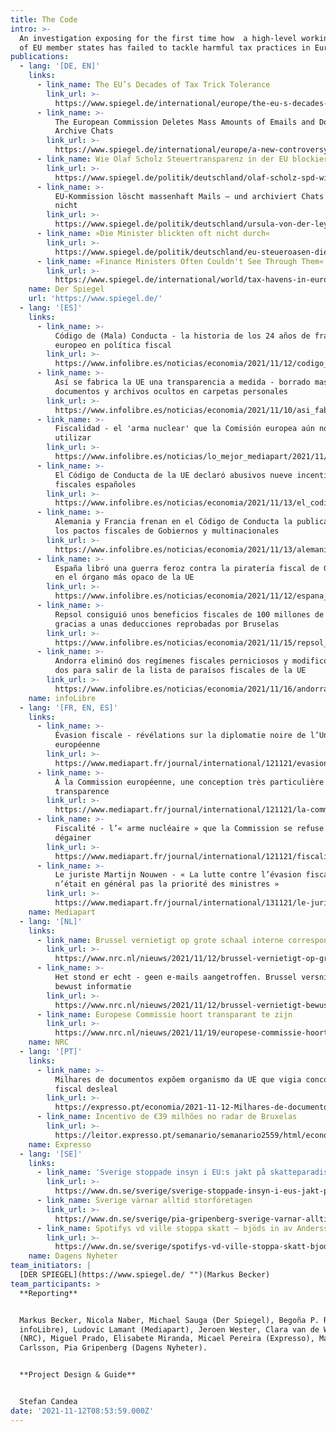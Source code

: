 ```yaml
---
title: The Code
intro: >-
  An investigation exposing for the first time how  a high-level working group
  of EU member states has failed to tackle harmful tax practices in Europe.
publications:
  - lang: '[DE, EN]'
    links:
      - link_name: The EU’s Decades of Tax Trick Tolerance
        link_url: >-
          https://www.spiegel.de/international/europe/the-eu-s-decades-of-tax-trick-tolerance-a-dcfe7b16-04c8-430a-aa9e-53850405ce78
      - link_name: >-
          The European Commission Deletes Mass Amounts of Emails and Doesn't
          Archive Chats
        link_url: >-
          https://www.spiegel.de/international/europe/a-new-controversy-erupts-around-ursula-von-der-leyen-s-text-messages-a-6510951f-e8dc-4468-a0af-2ecd60e77ed9
      - link_name: Wie Olaf Scholz Steuertransparenz in der EU blockierte
        link_url: >-
          https://www.spiegel.de/politik/deutschland/olaf-scholz-spd-wie-der-designierte-bundeskanzler-steuertransparenz-in-der-eu-blockierte-a-a6ff926c-806b-463c-9ffc-965dff1b4b44
      - link_name: >-
          EU-Kommission löscht massenhaft Mails – und archiviert Chats erst gar
          nicht
        link_url: >-
          https://www.spiegel.de/politik/deutschland/ursula-von-der-leyen-droht-aerger-eu-kommission-loescht-massenhaft-mails-und-archiviert-chats-erst-gar-nicht-a-f3ad30fc-4ea4-43d7-a2d0-7767126d8a1d
      - link_name: »Die Minister blickten oft nicht durch«
        link_url: >-
          https://www.spiegel.de/politik/deutschland/eu-steueroasen-die-minister-blickten-oft-nicht-durch-sagt-martijn-nouwen-a-4bb825b1-38ba-4b2d-bdde-5fea3fddc22c?sara_ecid=soci_upd_KsBF0AFjflf0DZCxpPYDCQgO1dEMph
      - link_name: »Finance Ministers Often Couldn't See Through Them«
        link_url: >-
          https://www.spiegel.de/international/world/tax-havens-in-europa-finance-ministers-often-couldn-t-see-through-them-a-d06f7761-eb3a-4a65-94a5-900912f47dc9
    name: Der Spiegel
    url: 'https://www.spiegel.de/'
  - lang: '[ES]'
    links:
      - link_name: >-
          Código de (Mala) Conducta - la historia de los 24 años de fracaso
          europeo en política fiscal
        link_url: >-
          https://www.infolibre.es/noticias/economia/2021/11/12/codigo_mala_conducta_historia_los_anos_fracaso_europeo_politica_fiscal_126518_1011.html
      - link_name: >-
          Así se fabrica la UE una transparencia a medida - borrado masivo de
          documentos y archivos ocultos en carpetas personales
        link_url: >-
          https://www.infolibre.es/noticias/economia/2021/11/10/asi_fabrica_comision_europea_una_transparencia_medida_borrado_masivo_documentos_archivos_ocultos_carpetas_personales_126565_1011.html
      - link_name: >-
          Fiscalidad - el 'arma nuclear' que la Comisión europea aún no quiere
          utilizar
        link_url: >-
          https://www.infolibre.es/noticias/lo_mejor_mediapart/2021/11/12/fiscalidad_arma_nuclear_que_comision_no_quiere_recurrir_126627_1044.html
      - link_name: >-
          El Código de Conducta de la UE declaró abusivos nueve incentivos
          fiscales españoles
        link_url: >-
          https://www.infolibre.es/noticias/economia/2021/11/13/el_codigo_conducta_declaro_abusivos_nueve_incentivos_fiscales_espanoles_los_que_seis_fueron_creados_por_las_haciendas_vascas_navarra_126632_1011.html?
      - link_name: >-
          Alemania y Francia frenan en el Código de Conducta la publicación de
          los pactos fiscales de Gobiernos y multinacionales
        link_url: >-
          https://www.infolibre.es/noticias/economia/2021/11/13/alemania_francia_estan_frenando_codigo_conducta_publicacion_los_acuerdos_fiscales_los_gobiernos_con_las_multinacionales_126674_1011.html
      - link_name: >-
          España libró una guerra feroz contra la piratería fiscal de Gibraltar
          en el órgano más opaco de la UE
        link_url: >-
          https://www.infolibre.es/noticias/economia/2021/11/12/espana_libro_una_guerra_feroz_contra_pirateria_fiscal_gibraltar_organo_mas_opaco_ue_126570_1011.html
      - link_name: >-
          Repsol consiguió unos beneficios fiscales de 100 millones de euros
          gracias a unas deducciones reprobadas por Bruselas
        link_url: >-
          https://www.infolibre.es/noticias/economia/2021/11/15/repsol_consiguio_unos_beneficios_fiscales_100_millones_euros_gracias_unas_deducciones_reprobadas_por_bruselas_126578_1011.html
      - link_name: >-
          Andorra eliminó dos regímenes fiscales perniciosos y modificó otros
          dos para salir de la lista de paraísos fiscales de la UE
        link_url: >-
          https://www.infolibre.es/noticias/economia/2021/11/16/andorra_elimino_dos_regimenes_fiscales_perniciosos_modifico_otros_dos_para_salir_lista_paraisos_fiscales_ue_126589_1011.html
    name: infoLibre
  - lang: '[FR, EN, ES]'
    links:
      - link_name: >-
          Évasion fiscale - révélations sur la diplomatie noire de l’Union
          européenne
        link_url: >-
          https://www.mediapart.fr/journal/international/121121/evasion-fiscale-revelations-sur-la-diplomatie-noire-de-l-union-europeenne
      - link_name: >-
          À la Commission européenne, une conception très particulière de la
          transparence
        link_url: >-
          https://www.mediapart.fr/journal/international/121121/la-commission-europeenne-une-conception-tres-particuliere-de-la-transparence
      - link_name: >-
          Fiscalité - l’« arme nucléaire » que la Commission se refuse encore à
          dégainer
        link_url: >-
          https://www.mediapart.fr/journal/international/121121/fiscalite-l-arme-nucleaire-que-la-commission-se-refuse-encore-degainer
      - link_name: >-
          Le juriste Martijn Nouwen - « La lutte contre l’évasion fiscale
          n’était en général pas la priorité des ministres »
        link_url: >-
          https://www.mediapart.fr/journal/international/131121/le-juriste-martijn-nouwen-la-lutte-contre-l-evasion-fiscale-n-etait-en-general-pas-la-priorite-des#at_medium=custom7&at_campaign=1047
    name: Mediapart
  - lang: '[NL]'
    links:
      - link_name: Brussel vernietigt op grote schaal interne correspondentie
        link_url: >-
          https://www.nrc.nl/nieuws/2021/11/12/brussel-vernietigt-op-grote-schaal-interne-correspondentie-a4065129
      - link_name: >-
          Het stond er echt - geen e-mails aangetroffen. Brussel versnippert
          bewust informatie
        link_url: >-
          https://www.nrc.nl/nieuws/2021/11/12/brussel-vernietigt-bewust-e-mails-en-hult-zich-in-duister-a4065269
      - link_name: Europese Commissie hoort transparant te zijn
        link_url: >-
          https://www.nrc.nl/nieuws/2021/11/19/europese-commissie-hoort-transparant-te-zijn-a4066065
    name: NRC
  - lang: '[PT]'
    links:
      - link_name: >-
          Milhares de documentos expõem organismo da UE que vigia concorrência
          fiscal desleal
        link_url: >-
          https://expresso.pt/economia/2021-11-12-Milhares-de-documentos-expoem-organismo-da-UE-que-vigia-concorrencia-fiscal-desleal-aa35c21c
      - link_name: Incentivo de €39 milhões no radar de Bruxelas
        link_url: >-
          https://leitor.expresso.pt/semanario/semanario2559/html/economia/temas/incentivo-de-39-milhoes-no-radar-de-bruxelas
    name: Expresso
  - lang: '[SE]'
    links:
      - link_name: 'Sverige stoppade insyn i EU:s jakt på skatteparadis'
        link_url: >-
          https://www.dn.se/sverige/sverige-stoppade-insyn-i-eus-jakt-pa-skatteparadis/
      - link_name: Sverige värnar alltid storföretagen
        link_url: >-
          https://www.dn.se/sverige/pia-gripenberg-sverige-varnar-alltid-storforetagen/
      - link_name: Spotifys vd ville stoppa skatt – bjöds in av Andersson
        link_url: >-
          https://www.dn.se/sverige/spotifys-vd-ville-stoppa-skatt-bjods-in-av-andersson/
    name: Dagens Nyheter
team_initiators: |
  [DER SPIEGEL](https://www.spiegel.de/ "")(Markus Becker)
team_participants: >
  **Reporting**


  Markus Becker, Nicola Naber, Michael Sauga (Der Spiegel), Begoña P. Ramírez (
  infoLibre), Ludovic Lamant (Mediapart), Jeroen Wester, Clara van de Wiel
  (NRC), Miguel Prado, Elisabete Miranda, Micael Pereira (Expresso), Mattias
  Carlsson, Pia Gripenberg (Dagens Nyheter).


  **Project Design & Guide**


  Stefan Candea
date: '2021-11-12T08:53:59.000Z'
---
```


